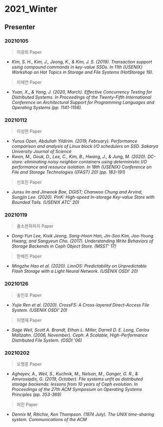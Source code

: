 # 2021_Winter

## Presenter
### 20210105
> 이광희 Paper
- *Kim, S. H., Kim, J., Jeong, K., & Kim, J. S. (2019). Transaction support using compound commands in key-value SSDs. In 11th {USENIX} Workshop on Hot Topics in Storage and File Systems (HotStorage 19).*

> 이제연 Paper
- *Yuan, X., & Yang, J. (2020, March). Effective Concurrency Testing for Distributed Systems. In Proceedings of the Twenty-Fifth International Conference on Architectural Support for Programming Languages and Operating Systems (pp. 1141-1156).*

### 20210112
> 이성현 Paper
- *Yunus Ozen, Abdullah Yildirim. (2019, February). Performance comparison and analysis of Linux block I/O schedulers on SSD. Sakarya University Journal of Science*
- *Kwon, M., Gouk, D., Lee, C., Kim, B., Hwang, J., & Jung, M. (2020). DC-store: eliminating noisy neighbor containers using deterministic I/O performance and resource isolation. In 18th {USENIX} Conference on File and Storage Technologies ({FAST} 20) (pp. 183-191)*

> 신호진 Paper
- *Junsu Im and Jinwook Bae, DGIST; Chanwoo Chung and Arvind, Sungjin Lee. (2020). PinK: High-speed In-storage Key-value Store with Bounded Tails. (USENIX ATC' 20)*

### 20210119
> 촘소판하피치 Paper
- *Dong-Yun Lee, Kisik Jeong, Sang-Hoon Han, Jin-Soo Kim, Joo-Young Hwang, and Sangyeun Cho. (2017). Understanding Write Behaviors of Storage Backends in Ceph Object Store. (MSST' 17)*

> 한예진 Paper
- *Mingzhe Hao et al. (2020). LinnOS: Predictability on Unpredictable Flash Storage with a Light Neural Network. (USENIX OSDI' 20)*

### 20210126
> 송인호 Paper
- *Yujie Ren et al. (2020). CrossFS: A Cross-layered Direct-Access File System. (USENIX OSDI' 20)*

> 이영재 Paper
- *Sage Weil, Scott A. Brandt, Ethan L. Miller, Darrell D. E. Long, Carlos Maltzahn. (2006, November). Ceph: A Scalable, High-Performance Distributed File System. (OSDI '06)*

### 20210202
> 오명훈 Paper
- *Aghayev, A., Weil, S., Kuchnik, M., Nelson, M., Ganger, G. R., & Amvrosiadis, G. (2019, October). File systems unfit as distributed storage backends: lessons from 10 years of Ceph evolution. In Proceedings of the 27th ACM Symposium on Operating Systems Principles (pp. 353-369)*

> 허진 Paper
- *Dennix M, Ritichie, Ken Thompson. (1974 July). The UNIX time-sharing system. Communications of the ACM*
